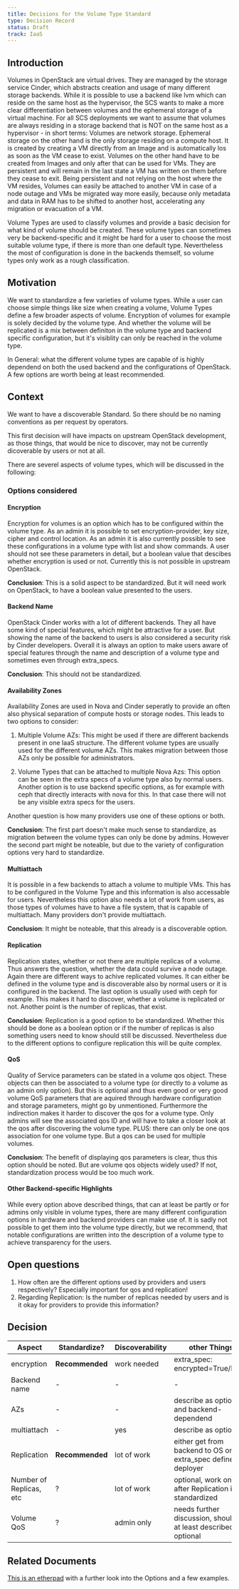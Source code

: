```yaml
---
title: Decisions for the Volume Type Standard
type: Decision Record
status: Draft
track: IaaS
---
```


## Introduction

Volumes in OpenStack are virtual drives. They are managed by the storage service Cinder, which abstracts creation and usage of many different storage backends. While it is possible to use a backend like lvm which can reside on the same host as the hypervisor, the SCS wants to make a more clear differentiation between volumes and the ephemeral storage of a virtual machine. For all SCS deployments we want to assume that volumes are always residing in a storage backend that is NOT on the same host as a hypervisor - in short terms: Volumes are network storage. Ephemeral storage on the other hand is the only storage residing on a compute host. It is created by creating a VM directly from an Image and is automatically los as soon as the VM cease to exist. Volumes on the other hand have to be created from Images and only after that can be used for VMs. They are persistent and will remain in the last state a VM has written on them before they cease to exit. Being persistent and not relying on the host where the VM resides, Volumes can easily be attached to another VM in case of a node outage and VMs be migrated way more easily, because only metadata and data in RAM has to be shifted to another host, accelerating any migration or evacuation of a VM.

Volume Types are used to classify volumes and provide a basic decision for what kind of volume should be created. These volume types can sometimes very be backend-specific and it might be hard for a user to choose the most suitable volume type, if there is more than one default type. Nevertheless the most of configuration is done in the backends themself, so volume types only work as a rough classification.

## Motivation

We want to standardize a few varieties of volume types. While a user can choose simple things like size when creating a volume, Volume Types define a few broader aspects of volume. Encryption of volumes for example is solely decided by the volume type. And whether the volume will be replicated is a mix between definiton in the volume type and backend specific configuration, but it's visiblity can only be reached in the volume type.

In General: what the different volume types are capable of is highly dependend on both the used backend and the configurations of OpenStack. A few options are worth being at least recommended.

## Context

We want to have a discoverable Standard. So there should be no naming conventions as per request by operators.

This first decision will have impacts on upstream OpenStack development, as those things, that would be nice to discover, may not be currently dicoverable by users or not at all.

There are severel aspects of volume types, which will be discussed in the following:

### Options considered

#### Encryption

Encryption for volumes is an option which has to be configured within the volume type. As an admin it is possible to set encryption-provider, key size, cipher and control location. As an admin it is also currently possible to see these configurations in a volume type with list and show commands. A user should not see these parameters in detail, but a boolean value that descibes whether encryption is used or not. Currently this is not possible in upstream OpenStack.

**Conclusion**: This is a solid aspect to be standardized. But it will need work on OpenStack, to have a boolean value presented to the users.

#### Backend Name

OpenStack Cinder works with a lot of different backends. They all have some kind of special features, which might be attractive for a user. But showing the name of the backend to users is also considered a security risk by Cinder developers. Overall it is always an option to make users aware of special features through the name and description of a volume type and sometimes even through extra_specs.

**Conclusion**: This should not be standardized.

#### Availability Zones

Availability Zones are used in Nova and Cinder seperatly to provide an often also physical separation of compute hosts or storage nodes. This leads to two options to consider:

1. Multiple Volume AZs: This might be used if there are different backends present in one IaaS structure. The different volume types are usually used for the different volume AZs. This makes migration between those AZs only be possible for administrators.

2. Volume Types that can be attached to multiple Nova Azs: This option can be seen in the extra specs of a volume type also by normal users. Another option is to use backend specific options, as for example with ceph that directly interacts with nova for this. In that case there will not be any visible extra specs for the users.

Another question is how many providers use one of these options or both.

**Conclusion**: The first part doesn't make much sense to standardize, as migration between the volume types can only be done by admins. However the second part might be noteable, but due to the variety of configuration options very hard to standardize.

#### Multiattach

It is possible in a few backends to attach a volume to multiple VMs. This has to be configured in the Volume Type and this information is also accessable for users. Nevertheless this option also needs a lot of work from users, as those types of volumes have to have a file system, that is capable of multiattach. Many providers don't provide multiattach.

**Conclusion**: It might be noteable, that this already is a discoverable option.

#### Replication

Replication states, whether or not there are multiple replicas of a volume. Thus answers the question, whether the data could survive a node outage. Again there are different ways to achive replicated volumes. It can either be defined in the volume type and is discoverable also by normal users or it is configured in the backend. The last option is usually used with ceph for example. This makes it hard to discover, whether a volume is replicated or not. Another point is the number of replicas, that exist.

**Conclusion**: Replication is a good option to be standardized. Whether this should be done as a boolean option or if the number of replicas is also something users need to know should still be discussed. Nevertheless due to the different options to configure replication this will be quite complex.

#### QoS

Quality of Service parameters can be stated in a volume qos object. These objects can then be associated to a volume type (or directly to a volume as an admin only option). But this is optional and thus even good or very good volume QoS parameters that are aquired through hardware configuration and storage parameters, might go by unmentioned.
Furthermore the indirection makes it harder to discover the qos for a volume type. Only admins will see the associated qos ID and will have to take a closer look at the qos after discovering the volume type. PLUS: there can only be one qos association for one volume type. But a qos can be used for multiple volumes.

**Conclusion**: The benefit of displaying qos parameters is clear, thus this option should be noted. But are volume qos objects widely used? If not, standardization process would be too much work.

#### Other Backend-specific Highlights

While every option above described things, that can at least be partly or for admins only visible in volume types, there are many different configuration options in hardware and backend providers can make use of. It is sadly not possible to get them into the volume type directly, but we recommend, that notable configurations are written into the description of a volume type to achieve transparency for the users.

## Open questions

1. How often are the different options used by providers and users respectively? Especially important for qos and replication!
2. Regarding Replication: Is the number of replicas needed by users and is it okay for providers to provide this information?

## Decision

| Aspect | Standardize? | Discoverability | other Things |
| ---- | ---- | ---- | ------ |
| encryption | **Recommended** | work needed | extra_spec: encrypted=True/False |
| Backend name | - | - | - |
| AZs | - | - | describe as optional and backend-dependend |
| multiattach | - | yes | describe as optional |
| Replication | **Recommended** | lot of work | either get from backend to OS or as extra_spec defined by deployer |
| Number of Replicas, etc | ? | lot of work | optional, work on it after Replication is standardized |
| Volume QoS | ? | admin only | needs further discussion, should be at least described as optional |

## Related Documents

[This is an etherpad](https://input.scs.community/JnaY5i70R_yc7JkSNVtlKQ) with a further look into the Options and a few examples.
